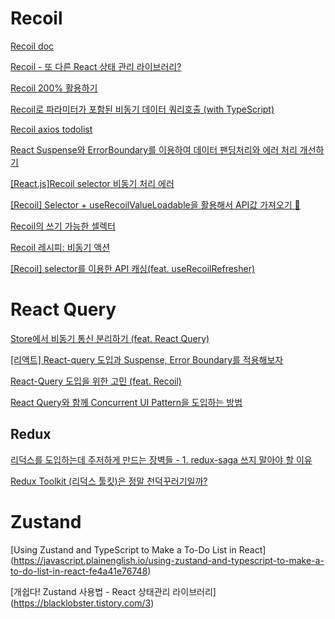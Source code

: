 

# Recoil

[Recoil doc](https://recoiljs.org/ko/)
<br/>

[Recoil - 또 다른 React 상태 관리 라이브러리?](https://ui.toast.com/weekly-pick/ko_20200616)
<br/>

[Recoil 200% 활용하기](https://velog.io/@juno7803/Recoil-Recoil-200-%ED%99%9C%EC%9A%A9%ED%95%98%EA%B8%B0)
<br/>

[Recoil로 파라미터가 포함된 비동기 데이터 쿼리호출 (with TypeScript)](https://minemanemo.tistory.com/151)
<br/>

[Recoil axios todolist](https://www.youtube.com/watch?v=sX9RunKCIZY&ab_channel=%EC%BD%94%EC%95%8C%EC%88%98%EB%B9%84)
<br/>

[React Suspense와 ErrorBoundary를 이용하여 데이터 팬딩처리와 에러 처리 개선하기](https://varletc0nst.tistory.com/39)
<br/>

[[React.js]Recoil selector 비동기 처리 에러](https://doqtqu.tistory.com/314)
<br/>

[[Recoil] Selector + useRecoilValueLoadable을 활용해서 API값 가져오기 🎎](https://velog.io/@yiyb0603/Recoil-Selector-useRecoilValueLoadable%EC%9D%84-%ED%99%9C%EC%9A%A9 )
<br/>

[Recoil의 쓰기 가능한 셀렉터](https://blog.rhostem.com/posts/2021-11-24-recoil-writable-selector)
<br/>

[Recoil 레시피: 비동기 액션](https://taegon.kim/archives/10125)
<br/>

[[Recoil] selector를 이용한 API 캐싱(feat. useRecoilRefresher)](https://velog.io/@tech-hoon/recoil-selector-api-caching)


# React Query

[Store에서 비동기 통신 분리하기 (feat. React Query)](https://techblog.woowahan.com/6339/)

[[리액트] React-query 도입과 Suspense, Error Boundary를 적용해보자](https://all-dev-kang.tistory.com/entry/%EB%A6%AC%EC%95%A1%ED%8A%B8-React-query-%EB%8F%84%EC%9E%85%EA%B3%BC-Suspense-Error-Boundary%EB%A5%BC-%EC%A0%81%EC%9A%A9)

[React-Query 도입을 위한 고민 (feat. Recoil)](https://tech.osci.kr/2022/07/13/react-query/)

[React Query와 함께 Concurrent UI Pattern을 도입하는 방법](https://tech.kakaopay.com/post/react-query-2/)

[]()


## Redux

[리덕스를 도입하는데 주저하게 만드는 장벽들 - 1. redux-saga 쓰지 말아야 할 이유](https://www.youtube.com/watch?v=xsOhUX7DDl0&list=PLiLLi47PCMPjvVIba_5Tzl--QqblJkpnZ&index=140&ab_channel=%EC%BD%94%EB%94%A9%ED%98%B8%EC%A3%BC%EB%8B%88Justin)

[Redux Toolkit (리덕스 툴킷)은 정말 천덕꾸러기일까?](http://blog.hwahae.co.kr/all/tech/tech-tech/6946/)

# Zustand

[Using Zustand and TypeScript to Make a To-Do List in React] (https://javascript.plainenglish.io/using-zustand-and-typescript-to-make-a-to-do-list-in-react-fe4a41e76748)

[개쉽다! Zustand 사용법 - React 상태관리 라이브러리] (https://blacklobster.tistory.com/3)

[]()

[]()

[]()

[]()

[]()


